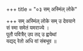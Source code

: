 +++
title = "०३ सम् अस्मिंल् लोके"

+++
सम् अस्मिंल् लोके सम् उ देवयाने  
सं स्मा समेतं यमराज्ये ।  
पूतौ पवित्रैर् उप तद् उ ह्वयेथां  
यद्यद् रेतो अधि वां संबभूव ॥